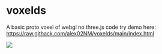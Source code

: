 # voxelds
A basic proto voxel of webgl no three.js code
try demo here:
https://raw.githack.com/alex02NM/voxelds/main/index.html

![](images/https://github.com/alex02NM/voxelds/blob/main/image.png?raw=true)

